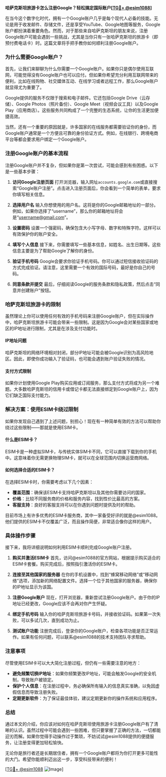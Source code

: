 **哈萨克斯坦旅游卡怎么注册Google？轻松搞定国际账户[[TG💪+ @esim1088](https://t.me/s/esim1088)]**

在当今这个数字化时代，拥有一个Google账户几乎是每个现代人必备的技能。无论是用于收发邮件、存储文件，还是享受YouTube、Google地图等服务，Google账户都扮演着重要角色。然而，对于那些来自哈萨克斯坦的朋友来说，注册Google账户可能会遇到一些挑战，尤其是当你只有一张哈萨克斯坦的旅游卡（即预付费电话卡）时。这篇文章将手把手教你如何顺利注册Google账户。

### **为什么需要Google账户？**

首先，让我们来聊聊为什么你需要一个Google账户。如果你只是偶尔使用互联网，可能觉得没有Google账户也可以应付。但如果你希望充分利用互联网带来的便利，比如在线购物、社交媒体互动、在线学习或者远程工作，那么Google账户就显得尤为重要了。

Google提供的服务不仅限于搜索和电子邮件。它还包括Google Drive（云存储）、Google Photos（照片备份）、Google Meet（视频会议工具）以及Google Play（应用商店）。这些服务共同构成了一个完整的生态系统，让你的生活更加便捷高效。

当然，还有一个重要的原因就是，许多国家的在线服务都需要验证你的身份，而Google账户通常是一个方便且可靠的身份验证方式。例如，在线银行、跨境电商平台等都会要求用户绑定一个Google账户。

### **注册Google账户的基本流程**

注册Google账户并不复杂，但如果你是第一次尝试，可能会感到有些困惑。以下是一些基本步骤：

1. **访问Google注册页面**
   打开浏览器，输入网址`accounts.google.com`或直接搜索“Google账户注册”。点击进入注册页面后，你会看到一个简单的表单，要求你填写相关信息。

2. **选择用户名**
   输入你想使用的用户名。这将是你的Google邮箱地址的一部分。例如，如果你选择了“username”，那么你的邮箱地址将会是“username@gmail.com”。

3. **设置密码**
   设置一个强密码，确保包含大小写字母、数字和特殊字符。这样可以有效保护你的账户安全。

4. **填写个人信息**
   接下来，你需要填写一些基本信息，如姓名、出生日期等。这些信息主要是为了帮助Google了解你的身份。

5. **验证手机号码**
   Google会要求你验证手机号码。你可以通过短信接收验证码的方式完成验证。请注意，这里需要一个有效的国际号码，最好是你自己的号码。

6. **同意条款并提交**
   最后，仔细阅读Google的服务条款和隐私政策，然后点击“同意并创建账户”按钮。

### **哈萨克斯坦旅游卡的限制**

虽然理论上你可以使用任何有效的手机号码来注册Google账户，但在实际操作中，哈萨克斯坦旅游卡可能会带来一些限制。这是因为Google会对某些国家或地区的IP地址进行限制，尤其是在涉及支付功能时。

#### **IP地址问题**
哈萨克斯坦的网络环境相对封闭，部分IP地址可能会被Google识别为高风险地区。因此，即使你成功输入了验证码，也可能会遇到账户验证失败的情况。

#### **支付方式限制**
如果你计划使用Google Play购买应用或订阅服务，那么支付方式将成为另一个难题。大多数哈萨克斯坦的信用卡或借记卡都无法直接绑定到Google账户上，因为它们缺乏国际支付能力。

### **解决方案：使用ESIM卡绕过限制**

如果你发现自己遇到了上述问题，别担心！现在有一种简单有效的方法可以帮助你绕过这些限制——那就是使用ESIM卡。

#### **什么是ESIM卡？**
ESIM卡是一种虚拟SIM卡，与传统实体SIM卡不同，它可以直接下载到你的手机中。这意味着你无需更换物理SIM卡，就可以在全球范围内切换运营商网络。

#### **如何选择合适的ESIM卡？**
在选择ESIM卡时，你需要考虑以下几个因素：
- **覆盖范围**：确保该ESIM卡支持哈萨克斯坦以及其他你需要访问的国家。
- **价格**：比较不同服务商的价格和服务内容，找到性价比最高的方案。
- **客服支持**：良好的客服支持可以在你遇到问题时提供及时的帮助。

目前市场上有许多优秀的ESIM卡服务商，其中一家备受好评的就是@esim1088。他们提供的ESIM卡不仅覆盖广泛，而且操作简便，非常适合像你这样的用户。

### **具体操作步骤**

接下来，我将详细说明如何利用ESIM卡顺利完成Google账户注册。

1. **购买并激活ESIM卡**
   首先，访问@esim1088的官方网站，根据提示购买适合的ESIM卡套餐。购买完成后，按照指引激活你的ESIM卡。

2. **连接至其他国家的服务器**
   在你的手机设置中，找到“蜂窝移动网络”或“移动网络”选项，添加新的网络配置文件。选择一个位于其他国家的服务器，确保你的IP地址显示为该国。

3. **注册Google账户**
   现在，打开浏览器，重新尝试注册Google账户。由于你的IP地址已经更改，Google应该不会再对你产生怀疑。

4. **绑定手机号码**
   输入你的哈萨克斯坦旅游卡号码，并接收验证码。如果第一次失败，可以多试几次，直到成功为止。

5. **测试账户功能**
   注册完成后，登录你的Google账户，检查各项功能是否正常运作。如果有任何问题，可以联系@esim1088的技术支持团队寻求帮助。

### **注意事项**

尽管使用ESIM卡可以大大简化注册过程，但仍有一些需要注意的地方：

- **避免频繁切换IP地址**：如果你频繁更改IP地址，可能会触发Google的安全机制，导致账户被锁定。
- **保护个人信息**：在注册过程中，务必确保所有输入的信息真实准确，以免因虚假信息而导致注册失败。
- **定期更新软件**：为了保证最佳体验，建议定期更新你的操作系统和应用程序。

### **总结**

通过本文的介绍，你应该对如何在哈萨克斯坦使用旅游卡注册Google账户有了清晰的认识。虽然过程中可能会遇到一些困难，但只要掌握了正确的方法，一切都能迎刃而解。如果你觉得手动操作过于繁琐，不妨试试@esim1088提供的便捷服务，让注册变得更加轻松愉快。

无论你是旅行者还是长期居住者，拥有一个Google账户都将为你打开更多可能性的大门。希望你能顺利迈出这一步，享受科技带来的便利！

[[TG💪+ @esim1088](https://t.me/s/esim1088) ![Image](https://i.postimg.cc/4NQfJmqS/Snipaste-2025-05-13-00-14-12.png)]